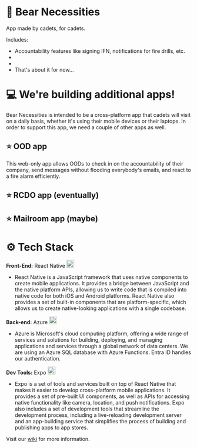 # 🐻 Bear Necessities

App made by cadets, for cadets.

Includes:

- Accountability features like signing IFN, notifications for fire drills, etc.
-
-
- That's about it for now...

# 💻 We're building additional apps!

Bear Necessities is intended to be a cross-platform app that cadets will visit on a daily basis, whether it's using their mobile devices or their laptops. In order to support this app, we need a couple of other apps as well.

## ⭐ OOD app

This web-only app allows OODs to check in on the accountability of their company, send messages without flooding everybody's emails, and react to a fire alarm efficiently.

## ⭐ RCDO app (eventually)

## ⭐ Mailroom app (maybe)

# ⚙️ Tech Stack

**Front-End:** React Native <a href="https://reactnative.dev/" title="React Native"><img src="https://github.com/get-icon/geticon/raw/master/icons/react.svg" alt="React Native" width="21px" height="21px"></a>

- React Native is a JavaScript framework that uses native components to create mobile applications. It provides a bridge between JavaScript and the native platform APIs, allowing us to write code that is compiled into native code for both iOS and Android platforms. React Native also provides a set of built-in components that are platform-specific, which allows us to create native-looking applications with a single codebase.

**Back-end:** Azure <a href="https://azure.microsoft.com/en-us" title="Firebase"><img src="https://upload.wikimedia.org/wikipedia/commons/thumb/f/fa/Microsoft_Azure.svg/150px-Microsoft_Azure.svg.png" alt="Azure" width="21px" height="21px"></a>

- Azure is Microsoft's cloud computing platform, offering a wide range of services and solutions for building, deploying, and managing applications and services through a global network of data centers. We are using an Azure SQL database with Azure Functions. Entra ID handles our authentication.

**Dev Tools:** Expo <a href="https://expo.io/" title="Expo"><img src="https://github.com/get-icon/geticon/raw/master/icons/expo.svg" alt="Expo" width="21px" height="21px"></a>

- Expo is a set of tools and services built on top of React Native that makes it easier to develop cross-platform mobile applications. It provides a set of pre-built UI components, as well as APIs for accessing native functionality like camera, location, and push notifications. Expo also includes a set of development tools that streamline the development process, including a live-reloading development server and an app-building service that simplifies the process of building and publishing apps to app stores.

Visit our [wiki](https://github.com/CYoung2024/bear-necessities/wiki/1-%E2%80%90-Home) for more information.
